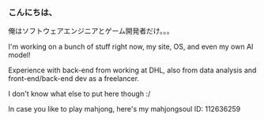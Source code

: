 ### こんにちは、
俺はソフトウェアエンジニアとゲーム開発者だけ。。。

I'm working on a bunch of stuff right now, my site, OS, and even my own AI model!

Experience with back-end from working at DHL, also from data analysis and
front-end/back-end dev as a freelancer.

I don't know what else to put here though :/

In case you like to play mahjong, here's my mahjongsoul ID:
112636259

<!--👽-->
